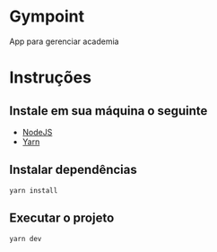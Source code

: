 # Gympoint
App para gerenciar academia

# Instruções

## Instale em sua máquina o seguinte

 - [NodeJS](https://nodejs.org/en/download/)
 - [Yarn](https://yarnpkg.com/pt-BR/docs/install)

 ## Instalar dependências

```
yarn install

```

## Executar o projeto

```
yarn dev
```
